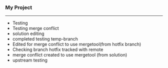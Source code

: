 ### My Project

----------------
- Testing
- Testing merge conflict
- solution editing
- completed testing temp-branch
- Edited for merge conflict to use mergetool(from hotfix branch)
- Checking branch hotfix tracked with remote
- merge conflict created to use mergetool (from solution)
- upstream testing
